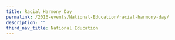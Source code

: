 ```yaml
---
title: Racial Harmony Day
permalink: /2016-events/National-Education/racial-harmony-day/
description: ""
third_nav_title: National Education
---
```

